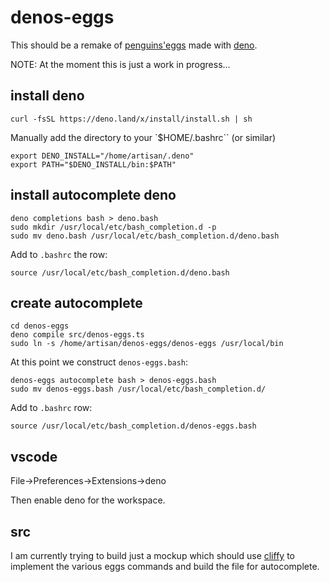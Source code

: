 # denos-eggs

This should be a remake of
[penguins'eggs](https://github.com/pieroproietti/penguins-eggs) made with
[deno](https://deno.com/).

NOTE: At the moment this is just a work in progress...

## install deno

```
curl -fsSL https://deno.land/x/install/install.sh | sh
```

Manually add the directory to your `$HOME/.bashrc`` (or similar)

```
export DENO_INSTALL="/home/artisan/.deno"
export PATH="$DENO_INSTALL/bin:$PATH"
```

## install autocomplete deno

```
deno completions bash > deno.bash
sudo mkdir /usr/local/etc/bash_completion.d -p
sudo mv deno.bash /usr/local/etc/bash_completion.d/deno.bash
```

Add to `.bashrc` the row:

```
source /usr/local/etc/bash_completion.d/deno.bash
```

## create autocomplete

```
cd denos-eggs
deno compile src/denos-eggs.ts
sudo ln -s /home/artisan/denos-eggs/denos-eggs /usr/local/bin
```

At this point we construct `denos-eggs.bash`:

```
denos-eggs autocomplete bash > denos-eggs.bash
sudo mv denos-eggs.bash /usr/local/etc/bash_completion.d/
```

Add to `.bashrc` row:

```
source /usr/local/etc/bash_completion.d/denos-eggs.bash
```

## vscode

File->Preferences->Extensions->deno

Then enable deno for the workspace.

## src

I am currently trying to build just a mockup which should use
[cliffy](https://cliffy.io/) to implement the various eggs commands and build
the file for autocomplete.
